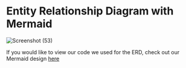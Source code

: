 # Entity Relationship Diagram with Mermaid
![Screenshot (53)](https://github.com/user-attachments/assets/98411528-99ae-418a-ba96-23764e6ee0ca)

If you would like to view our code we used for the ERD, check out our Mermaid design [here](https://www.mermaidchart.com/app/projects/536abf28-9f10-449f-80c2-8e72446944a5/diagrams/ce92f6f7-0dcd-47b0-9f98-7a17a06c59f4/version/v0.1/edit)

